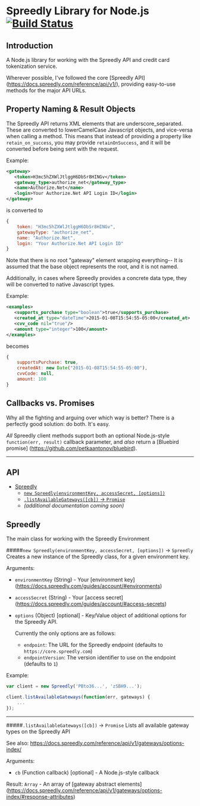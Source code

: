 # Spreedly Library for Node.js [![Build Status](https://travis-ci.org/t3rminus/spreedly-client.svg?branch=master)](https://travis-ci.org/t3rminus/spreedly-client)

## Introduction
A Node.js library for working with the Spreedly API and credit card tokenization service.

Wherever possible, I've followed the core [Spreedly API] (https://docs.spreedly.com/reference/api/v1/),
providing easy-to-use methods for the major API URLs. 

## Property Naming & Result Objects
The Spreedly API returns XML elements that are underscore_separated.
These are converted to lowerCamelCase Javascript objects, and vice-versa when calling a method.
This means that instead of providing a property like `retain_on_success`, you may provide `retainOnSuccess`,
and it will be converted before being sent with the request.
 
Example:
```xml
<gateway>
   <token>H3mc5hZXWlJtlggH6DbSr8HINGv</token>
   <gateway_type>authorize_net</gateway_type>
   <name>Authorize.Net</name>
   <login>Your Authorize.Net API Login ID</login>
</gateway>
```
is converted to
```javascript
{
    token: "H3mc5hZXWlJtlggH6DbSr8HINGv",
    gatewayType: "authorize_net",
    name: "Authorize.Net",
    login: "Your Authorize.Net API Login ID"
}
```
Note that there is no root "gateway" element wrapping everything-- It is assumed that the base object represents the root, and it is not named.

Additionally, in cases where Spreedly provides a concrete data type, they will be converted to native Javascript types.

Example:
```xml
<examples>
   <supports_purchase type="boolean">true</supports_purchase>
   <created_at type="dateTime">2015-01-08T15:54:55-05:00</created_at>
   <cvv_code nil="true"/>
   <amount type="integer">100</amount>
</examples>
```
becomes
```javascript
{
    supportsPurchase: true,
    createdAt: new Date("2015-01-08T15:54:55-05:00"),
    cvvCode: null,
    amount: 100
}
```

## Callbacks vs. Promises
Why all the fighting and arguing over which way is better? There is a perfectly good solution: do both. It's easy.

_All_ Spreedly client methods support both an optional Node.js-style `function(err, result)` callback parameter, 
and _also_ return a [Bluebird promise] (https://github.com/petkaantonov/bluebird).

***
## API
- [Spreedly](#Spreedly)
    - [`new Spreedly(environmentKey, accessSecret, [options])`](#new-spreedly-environmentkey-accesssecret-options---spreedly)
    - [`.listAvailableGateways([cb])` -> `Promise`](#listavailablegateways-cb---promise)
    - *(additional documentation coming soon)*
    
## Spreedly
The main class for working with the Spreedly Environment

#####`new Spreedly(environmentKey, accessSecret, [options])` -> `Spreedly`
Creates a new instance of the Spreedly class, for a given environment key.

Arguments:

- `environmentKey` (String) - Your [environment key] (https://docs.spreedly.com/guides/account/#environments)
- `accessSecret` (String) - Your [access secret] (https://docs.spreedly.com/guides/account/#access-secrets)
- `options` (Object) [optional] - Key/Value object of additional options for the Spreedly API.

    Currently the only options are as follows:
    
    - `endpoint`: The URL for the Spreedly endpoint (defaults to `https://core.spreedly.com`)
    - `endpointVersion`: The version identifier to use on the endpoint (defaults to `1`)

Example:
```javascript
var client = new Spreedly('PBto36...', 'zSBH9...');

client.listAvailableGateways(function(err, gateways) {
    ...
});
```

***

#####`.listAvailableGateways([cb])` -> `Promise`
Lists all available gateway types on the Spreedly API

See also: https://docs.spreedly.com/reference/api/v1/gateways/options-index/

Arguments:

- `cb` (Function callback) [optional] - A Node.js-style callback

Result: `Array` - An array of [gateway abstract elements] (https://docs.spreedly.com/reference/api/v1/gateways/options-index/#response-attributes)

